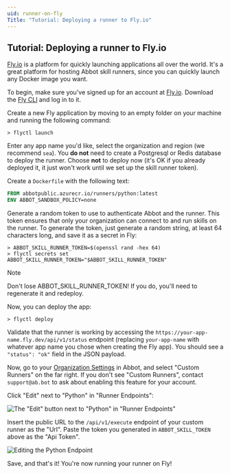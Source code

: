 ```yaml
---
uid: runner-on-fly
Title: "Tutorial: Deploying a runner to Fly.io"
---
```


## Tutorial: Deploying a runner to Fly.io

[Fly.io](https://fly.io) is a platform for quickly launching applications all over the world.
It's a great platform for hosting Abbot skill runners, since you can quickly launch any Docker image you want.

To begin, make sure you've signed up for an account at [Fly.io](https://fly.io).
Download the [Fly CLI](https://fly.io/docs/hands-on/install-flyctl/) and log in to it.

Create a new Fly application by moving to an empty folder on your machine and running the following command:

```
> flyctl launch
```

Enter any app name you'd like, select the organization and region (we recommend `sea`).
You **do not** need to create a Postgresql or Redis database to deploy the runner.
Choose **not** to deploy now (it's OK if you already deployed it, it just won't work until we set up the skill runner token).

Create a `Dockerfile` with the following text:

```dockerfile
FROM abbotpublic.azurecr.io/runners/python:latest
ENV ABBOT_SANDBOX_POLICY=none
```

Generate a random token to use to authenticate Abbot and the runner.
This token ensures that only your organization can connect to and run skills on the runner.
To generate the token, just generate a random string, at least 64 characters long, and save it as a secret in Fly:

```shell
> ABBOT_SKILL_RUNNER_TOKEN=$(openssl rand -hex 64)
> flyctl secrets set ABBOT_SKILL_RUNNER_TOKEN="$ABBOT_SKILL_RUNNER_TOKEN"
```

> [!NOTE]
> Don't lose ABBOT_SKILL_RUNNER_TOKEN! If you do, you'll need to regenerate it and redeploy.

Now, you can deploy the app:

```shell
> flyctl deploy
```

Validate that the runner is working by accessing the `https://your-app-name.fly.dev/api/v1/status` endpoint (replacing `your-app-name` with whatever app name you chose when creating the Fly app).
You should see a `"status": "ok"` field in the JSON payload.

Now, go to your [Organization Settings](https://app.ab.bot/settings/organization) in Abbot, and select "Custom Runners" on the far right.
If you don't see "Custom Runners", contact `support@ab.bot` to ask about enabling this feature for your account.

Click "Edit" next to "Python" in "Runner Endpoints":

![The "Edit" button next to "Python" in "Runner Endpoints"](https://user-images.githubusercontent.com/7574/226437223-d1310902-b8f6-4d69-b89c-2c8bd68cbb04.png)

Insert the public URL to the `/api/v1/execute` endpoint of your custom runner as the "Url".
Paste the token you generated in `ABBOT_SKILL_TOKEN` above as the "Api Token".

![Editing the Python Endpoint](https://user-images.githubusercontent.com/7574/226443164-fe2f6918-1f0a-4c24-86ac-0454f28ef42e.png)

Save, and that's it!
You're now running your runner on Fly!
